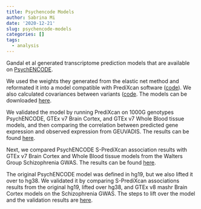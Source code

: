 ```yaml
---
title: Psychencode Models
author: Sabrina Mi
date: '2020-12-21'
slug: psychencode-models
categories: []
tags:
  - analysis
---
```


Gandal et al generated transcriptome prediction models that are available on [PsychENCODE](http://resource.psychencode.org/Datasets/Derived/PEC_TWAS_weights.tar.gz).

We used the weights they generated from the elastic net method and reformated it into a model compatible with PrediXcan software ([code](https://hakyimlab.github.io/psychencode/generate_weights.html)). We also calculated covariances between variants ([code](https://hakyimlab.github.io/psychencode/calculate_covariances.html). 
The models can be downloaded [here](https://uchicago.app.box.com/s/du6f4z1zcgtn2v5gqms8kjajt1lsaprh).

We validated the model by running PrediXcan on 1000G genotypes PsychENCODE, GTEx v7 Brain Cortex, and GTEx v7 Whole Blood tissue models, and then comparing the correlation between predicted gene expression and observed expression from GEUVADIS.
The results can be found [here](test_alcdep.html).

Next, we compared PsychENCODE S-PrediXcan association results with GTEx v7 Brain Cortex and Whole Blood tissue models from the Walters Group Schizophrenia GWAS. 
The results can be found [here](test_scz_clozuk_pgc.html).

The original PsychENCODE model was defined in hg19, but we also lifted it over to hg38. We validated it by comparing S-PrediXcan associations results from the original hg19, lifted over hg38, and GTEx v8 mashr Brain Cortex models on the Schizophrenia GWAS.
The steps to lift over the model and the validation results are [here](test_alcdep.html).


